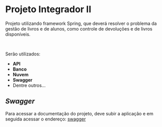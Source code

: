 #  **Projeto Integrador II**  

<p> Projeto utilizando framework Spring, que deverá resolver o problema da gestão de livros e de alunos, como controle de devoluções e de livros disponíveis. </p>
<br>

<p> Serão utilizados: </p> 

- **API**
- **Banco**
- **Nuvem**
- **Swagger**
- Dentre outros...

## ***Swagger*** 
Para acessar a documentação do projeto, deve subir a aplicação e em seguida acessar o endereço: [swagger](localhost:8080/swagger-ui.html)

